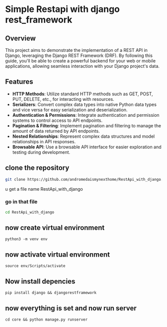 # Simple Restapi with django rest_framework
## Overview

This project aims to demonstrate the implementation of a REST API in Django, leveraging the Django REST Framework (DRF). By following this guide, you'll be able to create a powerful backend for your web or mobile applications, allowing seamless interaction with your Django project's data.

## Features

- **HTTP Methods**: Utilize standard HTTP methods such as GET, POST, PUT, DELETE, etc., for interacting with resources.
- **Serializers**: Convert complex data types into native Python data types and vice versa for easy serialization and deserialization.
- **Authentication & Permissions**: Integrate authentication and permission systems to control access to API endpoints.
- **Pagination & Filtering**: Implement pagination and filtering to manage the amount of data returned by API endpoints.
- **Nested Relationships**: Represent complex data structures and model relationships in API responses.
- **Browsable API**: Use a browsable API interface for easier exploration and testing during development.


## clone the repository
```Bash
git clone https://github.com/andromedaismynexthome/RestApi_with_django.git
```
u get a file name RestApi_with_django
### go in that file
```Bash
cd RestApi_with_django
```
## now create virtual environment
```
python3 -m venv env
```
## now activate virtual environment
```
source env/Scripts/activate
```
## Now install depencies
```
pip install django && djangorestframework
```
## now everything is set and now run server
```
cd core && python manage.py runserver
```
